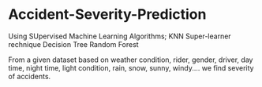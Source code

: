 # Accident-Severity-Prediction

Using SUpervised Machine Learning Algorithms;
KNN
Super-learner rechnique
Decision Tree
Random Forest

From a given dataset based on weather condition, rider, gender, driver, day time, night time, light condition, rain, snow, sunny, windy.... we find severity of accidents.
